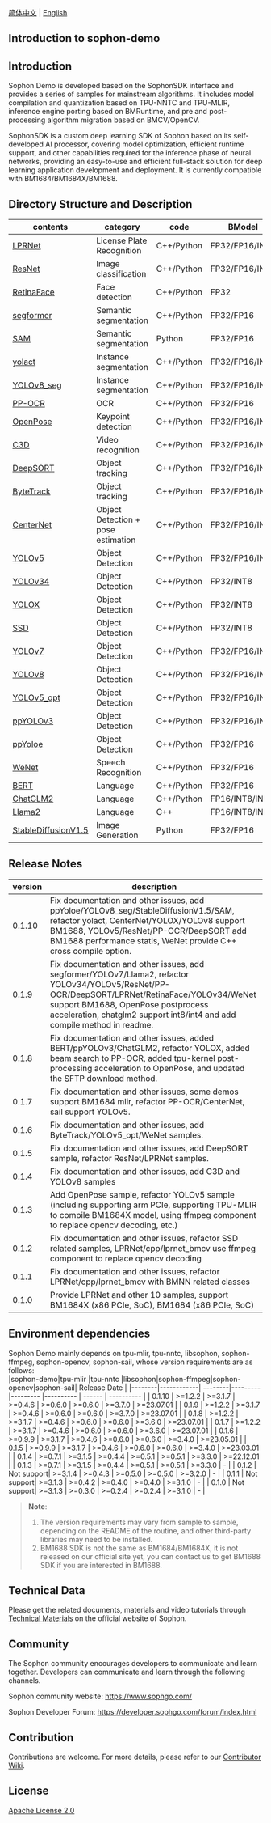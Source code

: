 [简体中文](./README.md) | [English](./README_EN.md)

## Introduction to sophon-demo

## Introduction
Sophon Demo is developed based on the SophonSDK interface and provides a series of samples for mainstream algorithms. It includes model compilation and quantization based on TPU-NNTC and TPU-MLIR, inference engine porting based on BMRuntime, and pre and post-processing algorithm migration based on BMCV/OpenCV.

SophonSDK is a custom deep learning SDK of Sophon based on its self-developed AI processor, covering model optimization, efficient runtime support, and other capabilities required for the inference phase of neural networks, providing an easy-to-use and efficient full-stack solution for deep learning application development and deployment. It is currently compatible with BM1684/BM1684X/BM1688.

## Directory Structure and Description
| contents                                                      | category                           | code       |  BModel       |
|---                                                            |---                                 |---          | ---           |
| [LPRNet](./sample/LPRNet/README.md)                           | License Plate Recognition          | C++/Python | FP32/FP16/INT8 |
| [ResNet](./sample/ResNet/README.md)                           | Image classification               | C++/Python | FP32/FP16/INT8 |
| [RetinaFace](./sample/RetinaFace/README.md)                   | Face detection                     | C++/Python | FP32           |
| [segformer](./sample/segformer/README.md)                     | Semantic segmentation              | C++/Python | FP32/FP16      |
| [SAM](./sample/SAM/README.md)                                 | Semantic segmentation              | Python     | FP32/FP16      |
| [yolact](./sample/yolact/README.md)                           | Instance segmentation              | C++/Python | FP32/FP16/INT8 |
| [YOLOv8_seg](./sample/YOLOv8_seg/README.md)                   | Instance segmentation              | C++/Python | FP32/FP16/INT8 |
| [PP-OCR](./sample/PP-OCR/README.md)                           | OCR                                | C++/Python | FP32/FP16      |
| [OpenPose](./sample/OpenPose/README.md)                       | Keypoint detection                 | C++/Python | FP32/FP16/INT8 |
| [C3D](./sample/C3D/README.md)                                 | Video recognition                  | C++/Python | FP32/FP16/INT8 |
| [DeepSORT](./sample/DeepSORT/README.md)                       | Object tracking                    | C++/Python | FP32/FP16/INT8 |
| [ByteTrack](./sample/ByteTrack/README.md)                     | Object tracking                    | C++/Python | FP32/FP16/INT8 |
| [CenterNet](./sample/CenterNet/README.md)                     | Object Detection + pose estimation | C++/Python | FP32/FP16/INT8 |
| [YOLOv5](./sample/YOLOv5/README.md)                           | Object Detection                   | C++/Python | FP32/FP16/INT8 |
| [YOLOv34](./sample/YOLOv34/README.md)                         | Object Detection                   | C++/Python | FP32/INT8      |
| [YOLOX](./sample/YOLOX/README.md)                             | Object Detection                   | C++/Python | FP32/INT8      |
| [SSD](./sample/SSD/README.md)                                 | Object Detection                   | C++/Python | FP32/INT8      |
| [YOLOv7](./sample/YOLOv7/README.md)                           | Object Detection                   | C++/Python | FP32/FP16/INT8 |
| [YOLOv8](./sample/YOLOv8/README.md)                           | Object Detection                   | C++/Python | FP32/FP16/INT8 |
| [YOLOv5_opt](./sample/YOLOv5_opt/README.md)                   | Object Detection                   | C++/Python | FP32/FP16/INT8 |
| [ppYOLOv3](./sample/ppYOLOv3/README.md)                       | Object Detection                   | C++/Python | FP32/FP16/INT8 |
| [ppYoloe](./sample/ppYoloe/README.md)                         | Object Detection                   | C++/Python | FP32/FP16      |
| [WeNet](./sample/WeNet/README.md)                             | Speech Recognition                 | C++/Python | FP32/FP16      |
| [BERT](./sample/BERT/README.md)                               | Language                           | C++/Python | FP32/FP16      |
| [ChatGLM2](./sample/chatglm2/README.md)                       | Language                           | C++/Python | FP16/INT8/INT4 |
| [Llama2](./sample/Llama2/README.md)                           | Language                           | C++        | FP16/INT8/INT4 |
| [StableDiffusionV1.5](./sample/StableDiffusionV1_5/README.md) | Image Generation                   | Python     | FP32/FP16      |

## Release Notes
| version | description | 
|---|---|
| 0.1.10 | Fix documentation and other issues, add ppYoloe/YOLOv8_seg/StableDiffusionV1.5/SAM, refactor yolact, CenterNet/YOLOX/YOLOv8 support BM1688, YOLOv5/ResNet/PP-OCR/DeepSORT add BM1688 performance statis, WeNet provide C++ cross compile option. |
| 0.1.9	 | Fix documentation and other issues, add segformer/YOLOv7/Llama2, refactor YOLOv34/YOLOv5/ResNet/PP-OCR/DeepSORT/LPRNet/RetinaFace/YOLOv34/WeNet support BM1688, OpenPose postprocess acceleration, chatglm2 support int8/int4 and add compile method in readme.|
| 0.1.8  | Fix documentation and other issues, added BERT/ppYOLOv3/ChatGLM2, refactor YOLOX, added beam search to PP-OCR, added tpu-kernel post-processing acceleration to OpenPose, and updated the SFTP download method.|
| 0.1.7	 | Fix documentation and other issues, some demos support BM1684 mlir, refactor PP-OCR/CenterNet, sail support YOLOv5. |
| 0.1.6	 | Fix documentation and other issues, add ByteTrack/YOLOv5_opt/WeNet samples. |
| 0.1.5	 | Fix documentation and other issues, add DeepSORT sample, refactor ResNet/LPRNet samples. |
| 0.1.4 | Fix documentation and other issues, add C3D and YOLOv8 samples |
| 0.1.3 | Add OpenPose sample, refactor YOLOv5 sample (including supporting arm PCIe, supporting TPU-MLIR to compile BM1684X model, using ffmpeg component to replace opencv decoding, etc.) |
| 0.1.2 | Fix documentation and other issues, refactor SSD related samples, LPRNet/cpp/lprnet_bmcv use ffmpeg component to replace opencv decoding |
| 0.1.1 | Fix documentation and other issues, refactor LPRNet/cpp/lprnet_bmcv with BMNN related classes | 0.1.0 | Fix documentation and other issues, refactor LPRNet/cpp/lprnet_bmcv with BMNN related classes.
| 0.1.0 | Provide LPRNet and other 10 samples, support BM1684X (x86 PCIe, SoC), BM1684 (x86 PCIe, SoC) |

## Environment dependencies
Sophon Demo mainly depends on tpu-mlir, tpu-nntc, libsophon, sophon-ffmpeg, sophon-opencv, sophon-sail, whose version requirements are as follows:  
|sophon-demo|tpu-mlir |tpu-nntc |libsophon|sophon-ffmpeg|sophon-opencv|sophon-sail| Release Date |
|--------|------------| --------|---------|---------    |----------   | ------    | ----------    |
| 0.1.10 | >=1.2.2    | >=3.1.7 | >=0.4.6 | >=0.6.0     | >=0.6.0     | >=3.7.0   | >=23.07.01  |
| 0.1.9  | >=1.2.2    | >=3.1.7 | >=0.4.6 | >=0.6.0     | >=0.6.0     | >=3.7.0   | >=23.07.01  |
| 0.1.8  | >=1.2.2    | >=3.1.7 | >=0.4.6 | >=0.6.0     | >=0.6.0     | >=3.6.0   | >=23.07.01  |
| 0.1.7  | >=1.2.2    | >=3.1.7 | >=0.4.6 | >=0.6.0     | >=0.6.0     | >=3.6.0   | >=23.07.01  |
| 0.1.6  | >=0.9.9    | >=3.1.7 | >=0.4.6 | >=0.6.0     | >=0.6.0     | >=3.4.0   | >=23.05.01  |
| 0.1.5  | >=0.9.9    | >=3.1.7 | >=0.4.6 | >=0.6.0     | >=0.6.0     | >=3.4.0   | >=23.03.01  |
| 0.1.4  | >=0.7.1    | >=3.1.5 | >=0.4.4 | >=0.5.1     | >=0.5.1     | >=3.3.0   | >=22.12.01  |
| 0.1.3  | >=0.7.1    | >=3.1.5 | >=0.4.4 | >=0.5.1     | >=0.5.1     | >=3.3.0   |    -        |
| 0.1.2  | Not support| >=3.1.4 | >=0.4.3 | >=0.5.0     | >=0.5.0     | >=3.2.0   |    -        |
| 0.1.1  | Not support| >=3.1.3 | >=0.4.2 | >=0.4.0     | >=0.4.0     | >=3.1.0   |    -        |
| 0.1.0  | Not support| >=3.1.3 | >=0.3.0 | >=0.2.4     | >=0.2.4     | >=3.1.0   |    -        |
> **Note**: 
> 1. The version requirements may vary from sample to sample, depending on the README of the routine, and other third-party libraries may need to be installed.
> 2. BM1688 SDK is not the same as BM1684/BM1684X, it is not released on our official site yet, you can contact us to get BM1688 SDK if you are interested in BM1688.

## Technical Data

Please get the related documents, materials and video tutorials through [Technical Materials](https://developer.sophgo.com/site/index.html) on the official website of Sophon.

## Community

The Sophon community encourages developers to communicate and learn together. Developers can communicate and learn through the following channels.

Sophon community website: https://www.sophgo.com/

Sophon Developer Forum: https://developer.sophgo.com/forum/index.html


## Contribution

Contributions are welcome. For more details, please refer to our [Contributor Wiki](./CONTRIBUTING_EN.md).

## License
[Apache License 2.0](./LICENSE)